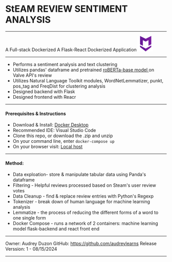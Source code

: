 # StEAM REVIEW SENTIMENT ANALYSIS
***
A Full-stack Dockerized A Flask-React Dockerized Application
![App Preview](https://github.com/adam-p/markdown-here/raw/master/src/common/images/icon48.png "App Preview")

***
- Performs a sentiment analysis and text clustering
- Utilizes pandas' dataframe and pretrained [ roBERTa-base model ](https://huggingface.co/cardiffnlp/twitter-roberta-base-sentiment) on Valve API's review
- Utilizes Natural Language Toolkit modules, WordNetLemmatizer, punkt, pos_tag and FreqDist for clustering analysis
- Designed backend with Flask
- Designed frontend with Reacr
***


#### Prerequisites & Instructions
- Download & Install: [Docker Desktop](https://www.docker.com/products/docker-desktop/)
- Recommended IDE: Visual Studio Code
- Clone this repo, or download the .zip and unzip
- On your command line, enter 
```docker-compose up```
- On your browser visit: [Local host](http://localhost:3000/)

***
#### Method: 
- Data exploation- store & manipulate tabular data using Panda's dataframe
- Filtering - Helpful reviews processed based on Steam's user review votes
- Data Cleanup - find & replace review entries with Python's Regexp 
- Tokenizer - break down of human language for machine learning analysis
- Lemmatize - the process of reducing the different forms of a word to one single form
- Docker Compose - runs a network of 2 containers: machine learning model flask-backend and react front end
***
Owner: Audrey Duzon GitHub: https://github.com/audreylearns Release Verssion: 1 - 08/15/2024

***